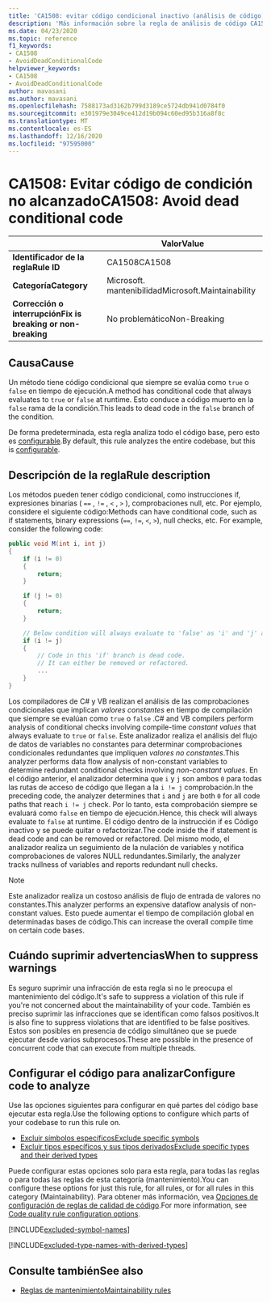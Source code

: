```yaml
---
title: 'CA1508: evitar código condicional inactivo (análisis de código)'
description: 'Más información sobre la regla de análisis de código CA1508: evitar código condicional inactivo'
ms.date: 04/23/2020
ms.topic: reference
f1_keywords:
- CA1508
- AvoidDeadConditionalCode
helpviewer_keywords:
- CA1508
- AvoidDeadConditionalCode
author: mavasani
ms.author: mavasani
ms.openlocfilehash: 7588173ad3162b799d3189ce5724db941d0784f0
ms.sourcegitcommit: e301979e3049ce412d19b094c60ed95b316a8f8c
ms.translationtype: MT
ms.contentlocale: es-ES
ms.lasthandoff: 12/16/2020
ms.locfileid: "97595000"
---
```

# <a name="ca1508-avoid-dead-conditional-code"></a><span data-ttu-id="2766d-103">CA1508: Evitar código de condición no alcanzado</span><span class="sxs-lookup"><span data-stu-id="2766d-103">CA1508: Avoid dead conditional code</span></span>

| | <span data-ttu-id="2766d-104">Valor</span><span class="sxs-lookup"><span data-stu-id="2766d-104">Value</span></span> |
|-|-|
| <span data-ttu-id="2766d-105">**Identificador de la regla**</span><span class="sxs-lookup"><span data-stu-id="2766d-105">**Rule ID**</span></span> |<span data-ttu-id="2766d-106">CA1508</span><span class="sxs-lookup"><span data-stu-id="2766d-106">CA1508</span></span>|
| <span data-ttu-id="2766d-107">**Categoría**</span><span class="sxs-lookup"><span data-stu-id="2766d-107">**Category**</span></span> |<span data-ttu-id="2766d-108">Microsoft. mantenibilidad</span><span class="sxs-lookup"><span data-stu-id="2766d-108">Microsoft.Maintainability</span></span>|
| <span data-ttu-id="2766d-109">**Corrección o interrupción**</span><span class="sxs-lookup"><span data-stu-id="2766d-109">**Fix is breaking or non-breaking**</span></span> |<span data-ttu-id="2766d-110">No problemático</span><span class="sxs-lookup"><span data-stu-id="2766d-110">Non-Breaking</span></span>|

## <a name="cause"></a><span data-ttu-id="2766d-111">Causa</span><span class="sxs-lookup"><span data-stu-id="2766d-111">Cause</span></span>

<span data-ttu-id="2766d-112">Un método tiene código condicional que siempre se evalúa como `true` o `false` en tiempo de ejecución.</span><span class="sxs-lookup"><span data-stu-id="2766d-112">A method has conditional code that always evaluates to `true` or `false` at runtime.</span></span> <span data-ttu-id="2766d-113">Esto conduce a código muerto en la `false` rama de la condición.</span><span class="sxs-lookup"><span data-stu-id="2766d-113">This leads to dead code in the `false` branch of the condition.</span></span>

<span data-ttu-id="2766d-114">De forma predeterminada, esta regla analiza todo el código base, pero esto es [configurable](#configure-code-to-analyze).</span><span class="sxs-lookup"><span data-stu-id="2766d-114">By default, this rule analyzes the entire codebase, but this is [configurable](#configure-code-to-analyze).</span></span>

## <a name="rule-description"></a><span data-ttu-id="2766d-115">Descripción de la regla</span><span class="sxs-lookup"><span data-stu-id="2766d-115">Rule description</span></span>

<span data-ttu-id="2766d-116">Los métodos pueden tener código condicional, como instrucciones if, expresiones binarias ( `==` , `!=` , `<` , `>` ), comprobaciones null, etc. Por ejemplo, considere el siguiente código:</span><span class="sxs-lookup"><span data-stu-id="2766d-116">Methods can have conditional code, such as if statements, binary expressions (`==`, `!=`, `<`, `>`), null checks, etc. For example, consider the following code:</span></span>

```csharp
public void M(int i, int j)
{
    if (i != 0)
    {
        return;
    }

    if (j != 0)
    {
        return;
    }

    // Below condition will always evaluate to 'false' as 'i' and 'j' are both '0' here.
    if (i != j)
    {
        // Code in this 'if' branch is dead code.
        // It can either be removed or refactored.
        ...
    }
}
```

<span data-ttu-id="2766d-117">Los compiladores de C# y VB realizan el análisis de las comprobaciones condicionales que implican _valores constantes_ en tiempo de compilación que siempre se evalúan como `true` o `false` .</span><span class="sxs-lookup"><span data-stu-id="2766d-117">C# and VB compilers perform analysis of conditional checks involving compile-time _constant values_ that always evaluate to `true` or `false`.</span></span> <span data-ttu-id="2766d-118">Este analizador realiza el análisis del flujo de datos de variables no constantes para determinar comprobaciones condicionales redundantes que impliquen _valores no constantes_.</span><span class="sxs-lookup"><span data-stu-id="2766d-118">This analyzer performs data flow analysis of non-constant variables to determine redundant conditional checks involving _non-constant values_.</span></span> <span data-ttu-id="2766d-119">En el código anterior, el analizador determina que `i` y `j` son ambos `0` para todas las rutas de acceso de código que llegan a la `i != j` comprobación.</span><span class="sxs-lookup"><span data-stu-id="2766d-119">In the preceding code, the analyzer determines that `i` and `j` are both `0` for all code paths that reach `i != j` check.</span></span> <span data-ttu-id="2766d-120">Por lo tanto, esta comprobación siempre se evaluará como `false` en tiempo de ejecución.</span><span class="sxs-lookup"><span data-stu-id="2766d-120">Hence, this check will always evaluate to `false` at runtime.</span></span> <span data-ttu-id="2766d-121">El código dentro de la instrucción if es Código inactivo y se puede quitar o refactorizar.</span><span class="sxs-lookup"><span data-stu-id="2766d-121">The code inside the if statement is dead code and can be removed or refactored.</span></span> <span data-ttu-id="2766d-122">Del mismo modo, el analizador realiza un seguimiento de la nulación de variables y notifica comprobaciones de valores NULL redundantes.</span><span class="sxs-lookup"><span data-stu-id="2766d-122">Similarly, the analyzer tracks nullness of variables and reports redundant null checks.</span></span>

> [!NOTE]
> <span data-ttu-id="2766d-123">Este analizador realiza un costoso análisis de flujo de entrada de valores no constantes.</span><span class="sxs-lookup"><span data-stu-id="2766d-123">This analyzer performs an expensive dataflow analysis of non-constant values.</span></span> <span data-ttu-id="2766d-124">Esto puede aumentar el tiempo de compilación global en determinadas bases de código.</span><span class="sxs-lookup"><span data-stu-id="2766d-124">This can increase the overall compile time on certain code bases.</span></span>

## <a name="when-to-suppress-warnings"></a><span data-ttu-id="2766d-125">Cuándo suprimir advertencias</span><span class="sxs-lookup"><span data-stu-id="2766d-125">When to suppress warnings</span></span>

<span data-ttu-id="2766d-126">Es seguro suprimir una infracción de esta regla si no le preocupa el mantenimiento del código.</span><span class="sxs-lookup"><span data-stu-id="2766d-126">It's safe to suppress a violation of this rule if you're not concerned about the maintainability of your code.</span></span> <span data-ttu-id="2766d-127">También es preciso suprimir las infracciones que se identifican como falsos positivos.</span><span class="sxs-lookup"><span data-stu-id="2766d-127">It is also fine to suppress violations that are identified to be false positives.</span></span> <span data-ttu-id="2766d-128">Estos son posibles en presencia de código simultáneo que se puede ejecutar desde varios subprocesos.</span><span class="sxs-lookup"><span data-stu-id="2766d-128">These are possible in the presence of concurrent code that can execute from multiple threads.</span></span>

## <a name="configure-code-to-analyze"></a><span data-ttu-id="2766d-129">Configurar el código para analizar</span><span class="sxs-lookup"><span data-stu-id="2766d-129">Configure code to analyze</span></span>

<span data-ttu-id="2766d-130">Use las opciones siguientes para configurar en qué partes del código base ejecutar esta regla.</span><span class="sxs-lookup"><span data-stu-id="2766d-130">Use the following options to configure which parts of your codebase to run this rule on.</span></span>

- [<span data-ttu-id="2766d-131">Excluir símbolos específicos</span><span class="sxs-lookup"><span data-stu-id="2766d-131">Exclude specific symbols</span></span>](#exclude-specific-symbols)
- [<span data-ttu-id="2766d-132">Excluir tipos específicos y sus tipos derivados</span><span class="sxs-lookup"><span data-stu-id="2766d-132">Exclude specific types and their derived types</span></span>](#exclude-specific-types-and-their-derived-types)

<span data-ttu-id="2766d-133">Puede configurar estas opciones solo para esta regla, para todas las reglas o para todas las reglas de esta categoría (mantenimiento).</span><span class="sxs-lookup"><span data-stu-id="2766d-133">You can configure these options for just this rule, for all rules, or for all rules in this category (Maintainability).</span></span> <span data-ttu-id="2766d-134">Para obtener más información, vea [Opciones de configuración de reglas de calidad de código](../code-quality-rule-options.md).</span><span class="sxs-lookup"><span data-stu-id="2766d-134">For more information, see [Code quality rule configuration options](../code-quality-rule-options.md).</span></span>

[!INCLUDE[excluded-symbol-names](~/includes/code-analysis/excluded-symbol-names.md)]

[!INCLUDE[excluded-type-names-with-derived-types](~/includes/code-analysis/excluded-type-names-with-derived-types.md)]

## <a name="see-also"></a><span data-ttu-id="2766d-135">Consulte también</span><span class="sxs-lookup"><span data-stu-id="2766d-135">See also</span></span>

- [<span data-ttu-id="2766d-136">Reglas de mantenimiento</span><span class="sxs-lookup"><span data-stu-id="2766d-136">Maintainability rules</span></span>](maintainability-warnings.md)
